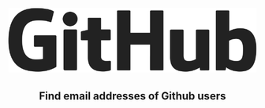 
<h1 align="center">
  <br>
  <a href="https://github.com/rizwansoaib/Github-Email-Finder/"><img src="github.png" alt="Zen"></a>
</h1>

<h2 align="center">Find email addresses of Github users</h2>


